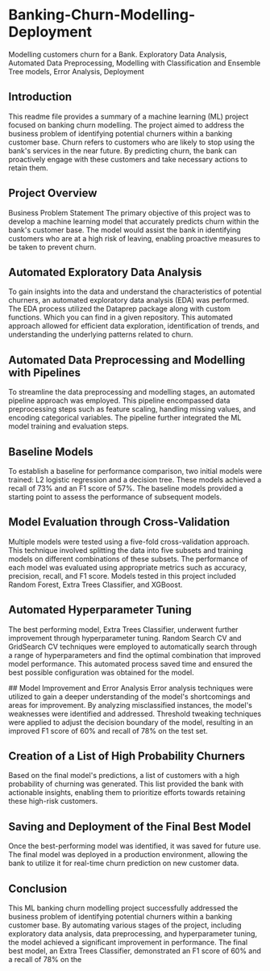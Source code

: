 # Banking-Churn-Modelling-Deployment
Modelling customers churn for a Bank. Exploratory Data Analysis, Automated Data Preprocessing, Modelling with Classification and Ensemble Tree models, Error Analysis, Deployment

## Introduction
This readme file provides a summary of a machine learning (ML) project focused on banking churn modelling. The project aimed to address the business problem of identifying potential churners within a banking customer base. Churn refers to customers who are likely to stop using the bank's services in the near future. By predicting churn, the bank can proactively engage with these customers and take necessary actions to retain them.

## Project Overview
Business Problem Statement
The primary objective of this project was to develop a machine learning model that accurately predicts churn within the bank's customer base. The model would assist the bank in identifying customers who are at a high risk of leaving, enabling proactive measures to be taken to prevent churn.

## Automated Exploratory Data Analysis
To gain insights into the data and understand the characteristics of potential churners, an automated exploratory data analysis (EDA) was performed. The EDA process utilized the Dataprep package along with custom functions. Which you can find in a given repository. This automated approach allowed for efficient data exploration, identification of trends, and understanding the underlying patterns related to churn.

## Automated Data Preprocessing and Modelling with Pipelines
To streamline the data preprocessing and modelling stages, an automated pipeline approach was employed. This pipeline encompassed data preprocessing steps such as feature scaling, handling missing values, and encoding categorical variables. The pipeline further integrated the ML model training and evaluation steps.

## Baseline Models
To establish a baseline for performance comparison, two initial models were trained: L2 logistic regression and a decision tree. These models achieved a recall of 73% and an F1 score of 57%. The baseline models provided a starting point to assess the performance of subsequent models.

## Model Evaluation through Cross-Validation
Multiple models were tested using a five-fold cross-validation approach. This technique involved splitting the data into five subsets and training models on different combinations of these subsets. The performance of each model was evaluated using appropriate metrics such as accuracy, precision, recall, and F1 score. Models tested in this project included Random Forest, Extra Trees Classifier, and XGBoost.

## Automated Hyperparameter Tuning
The best performing model, Extra Trees Classifier, underwent further improvement through hyperparameter tuning. Random Search CV and GridSearch CV techniques were employed to automatically search through a range of hyperparameters and find the optimal combination that improved model performance. This automated process saved time and ensured the best possible configuration was obtained for the model.

## Model Improvement and Error Analysis
Error analysis techniques were utilized to gain a deeper understanding of the model's shortcomings and areas for improvement. By analyzing misclassified instances, the model's weaknesses were identified and addressed. Threshold tweaking techniques were applied to adjust the decision boundary of the model, resulting in an improved F1 score of 60% and recall of 78% on the test set.

## Creation of a List of High Probability Churners
Based on the final model's predictions, a list of customers with a high probability of churning was generated. This list provided the bank with actionable insights, enabling them to prioritize efforts towards retaining these high-risk customers.

## Saving and Deployment of the Final Best Model
Once the best-performing model was identified, it was saved for future use. The final model was deployed in a production environment, allowing the bank to utilize it for real-time churn prediction on new customer data.

## Conclusion
This ML banking churn modelling project successfully addressed the business problem of identifying potential churners within a banking customer base. By automating various stages of the project, including exploratory data analysis, data preprocessing, and hyperparameter tuning, the model achieved a significant improvement in performance. The final best model, an Extra Trees Classifier, demonstrated an F1 score of 60% and a recall of 78% on the
